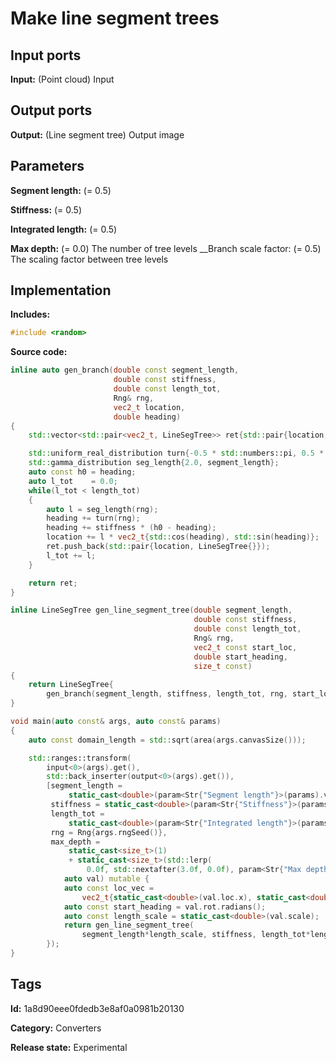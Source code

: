 # Make line segment trees

## Input ports

__Input:__ (Point cloud) Input

## Output ports

__Output:__ (Line segment tree) Output image

## Parameters

__Segment length:__ (= 0.5)

__Stiffness:__ (= 0.5)

__Integrated length:__ (= 0.5)

__Max depth:__ (= 0.0) The number of tree levels __Branch scale factor: (= 0.5) The scaling factor between tree levels

## Implementation

__Includes:__

```c++
#include <random>
```

__Source code:__

```c++
inline auto gen_branch(double const segment_length,
                       double const stiffness,
                       double const length_tot,
                       Rng& rng,
                       vec2_t location,
                       double heading)
{
	std::vector<std::pair<vec2_t, LineSegTree>> ret{std::pair{location, LineSegTree{}}};

	std::uniform_real_distribution turn{-0.5 * std::numbers::pi, 0.5 * std::numbers::pi};
	std::gamma_distribution seg_length{2.0, segment_length};
	auto const h0 = heading;
	auto l_tot    = 0.0;
	while(l_tot < length_tot)
	{
		auto l = seg_length(rng);
		heading += turn(rng);
		heading += stiffness * (h0 - heading);
		location += l * vec2_t{std::cos(heading), std::sin(heading)};
		ret.push_back(std::pair{location, LineSegTree{}});
		l_tot += l;
	}

	return ret;
}

inline LineSegTree gen_line_segment_tree(double segment_length,
                                         double const stiffness,
                                         double const length_tot,
                                         Rng& rng,
                                         vec2_t const start_loc,
                                         double start_heading,
                                         size_t const)
{
	return LineSegTree{
	    gen_branch(segment_length, stiffness, length_tot, rng, start_loc, start_heading)};
}

void main(auto const& args, auto const& params)
{
	auto const domain_length = std::sqrt(area(args.canvasSize()));

	std::ranges::transform(
	    input<0>(args).get(),
	    std::back_inserter(output<0>(args).get()),
	    [segment_length =
	         static_cast<double>(param<Str{"Segment length"}>(params).value() * domain_length),
	     stiffness = static_cast<double>(param<Str{"Stiffness"}>(params).value()),
	     length_tot =
	         static_cast<double>(param<Str{"Integrated length"}>(params).value() * domain_length),
	     rng = Rng{args.rngSeed()},
	     max_depth =
	         static_cast<size_t>(1)
	         + static_cast<size_t>(std::lerp(
	             0.0f, std::nextafter(3.0f, 0.0f), param<Str{"Max depth"}>(params).value()))](
	        auto val) mutable {
		    auto const loc_vec =
		        vec2_t{static_cast<double>(val.loc.x), static_cast<double>(val.loc.y)};
		    auto const start_heading = val.rot.radians();
		    auto const length_scale = static_cast<double>(val.scale);
		    return gen_line_segment_tree(
		        segment_length*length_scale, stiffness, length_tot*length_scale, rng, loc_vec, start_heading, max_depth);
	    });
}
```

## Tags

__Id:__ 1a8d90eee0fdedb3e8af0a0981b20130

__Category:__ Converters

__Release state:__ Experimental